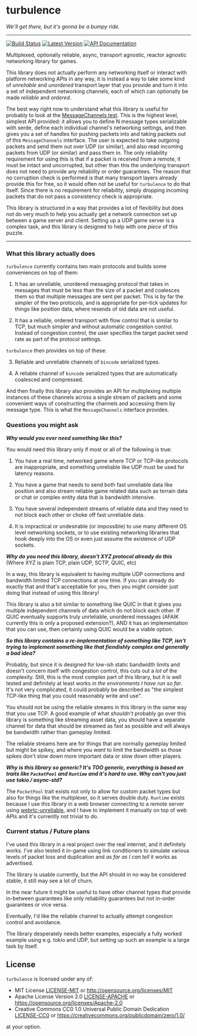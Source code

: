 # turbulence

*We'll get there, but it's gonna be a bumpy ride.*

---

[![Build Status](https://img.shields.io/circleci/project/github/kyren/turbulence.svg)](https://circleci.com/gh/kyren/turbulence)
[![Latest Version](https://img.shields.io/crates/v/turbulence.svg)](https://crates.io/crates/turbulence)
[![API Documentation](https://docs.rs/turbulence/badge.svg)](https://docs.rs/turbulence)


Multiplexed, optionally reliable, async, transport agnostic, reactor agnostic
networking library for games.

This library does not actually perform any networking itself or interact with
platform networking APIs in any way, it is instead a way to take some kind of
*unreliable* and *unordered* transport layer that you provide and turn it into a
set of independent networking channels, each of which can optionally be made
*reliable* and *ordered*.

The best way right now to understand what this library is useful for probably to
look at the [MessageChannels test](tests/message_channels.rs).  This is the
highest level, simplest API provided: it allows you to define N message types
serializable with serde, define each individual channel's networking settings,
and then gives you a set of handles for pushing packets into and taking packets
out of this `MessageChannels` interface.  The user is expected to take outgoing
packets and send them out over UDP (or similar), and also read incoming packets
from UDP (or similar) and pass them in.  The only reliability requirement for
using this is that if a packet is received from a remote, it must be intact and
uncorrupted, but other than this the underlying transport does not need to
provide any reliability or order guarantees.  The reason that no corruption
check is performed is that many transport layers already provide this for free,
so it would often not be useful for `turbulence` to do that itself.  Since there
is no requirement for reliability, simply dropping incoming packets that do not
pass a consistency check is appropriate.

This library is structured in a way that provides a lot of flexibility but does
not do very much to help you actually get a network connection set up between a
game server and client.  Setting up a UDP game server is a complex task, and
this library is designed to help with one *piece* of this puzzle.

---

### What this library actually does

`turbulence` currently contains two main protocols and builds some conveniences on top of them:

1) It has an unreliable, unordered messaging protocol that takes in messages that
   must be less than the size of a packet and coalesces them so that multiple
   messages are sent per packet.  This is by far the simpler of the two
   protocols, and is appropriate for per-tick updates for things like position
   data, where resends of old data are not useful.
   
2) It has a reliable, ordered transport with flow control that is similar to
   TCP, but much simpler and without automatic congestion control.  Instead of
   congestion control, the user specifies the target packet send rate as part of
   the protocol settings.
   
`turbulence` then provides on top of these:

3) Reliable and unreliable channels of `bincode` serialized types.

4) A reliable channel of `bincode` serialized types that are automatically
   coalesced and compressed.
   
And then finally this library also provides an API for multiplexing multiple
instances of these channels across a single stream of packets and some
convenient ways of constructing the channels and accessing them by message type.
This is what the `MessageChannels` interface provides.

### Questions you might ask

***Why would you ever need something like this?***

You would need this library only if most or all of the following is true:

1) You have a real time, networked game where TCP or TCP-like protocols are
   inappropriate, and something unreliable like UDP must be used for latency
   reasons.

2) You have a game that needs to send both fast unreliable data like position
   and also stream reliable game related data such as terrain data or chat or
   complex entity data that is bandwidth intensive.
   
3) You have several independent streams of reliable data and they need to not
   block each other or choke off fast unreliable data.

4) It is impractical or undesirable (or impossible) to use many different OS
   level networking sockets, or to use existing networking libraries that hook
   deeply into the OS or even just assume the existence of UDP sockets.

***Why do you need this library, doesn't XYZ protocol already do this*** (Where XYZ
is plain TCP, plain UDP, SCTP, QUIC, etc)

In a way, this library is equivalent to having multiple UDP connections and
bandwidth limited TCP connections at one time.  If you can already do exactly
that and that's acceptable for you, then you might consider just doing that
instead of using this library!

This library is also a bit similar to something like QUIC in that it gives you
multiple independent channels of data which do not block each other.  If QUIC
eventually supports truly unrleliable, unordered messages (AFAIK currently this
is only a proposed extension?), AND it has an implementation that you can use,
then certainly using QUIC would be a viable option.

***So this library contains a re-implementation of something like TCP, isn't
trying to implement something like that fiendishly complex and generally a bad
idea?***

Probably, but since it is designed for low-ish static bandwidth limits and
doesn't concern itself with congestion control, this cuts out a *lot* of the
complexity.  Still, this is the most complex part of this library, but it is
well tested and definitely at least works *in the environments I have run so
far*.  It's not very complicated, it could probably be described as "the
simplest TCP-like thing that you could reasonably write and use".

You should not be using the reliable streams in this library in the same way
that you use TCP.  A good example of what *shouldn't* probably go over this
library is something like streaming asset data, you should have a separate
channel for data that should be streamed as fast as possible and will always be
bandwidth rather than gameplay limited.

The reliable streams here are for things that are normally gameplay limited but
might be spikey, and where you *want* to limit the bandwidth so those spikes
don't slow down more important data or slow down other players.

***Why is this library so generic?  It's TOO generic, everything is based on
traits like `PacketPool` and `Runtime` and it's hard to use.  Why can't you just
use tokio / async-std?***

The `PacketPool` trait exists not only to allow for custom packet types but also
for things like the multiplexer, so it serves double duty.  `Runtime` exists
because I use this library in a web browser connecting to a remote server using
[webrtc-unreliable](https://github.com/kyren/webrtc-unreliable), and I have to
implement it manually on top of web APIs and it's currently not trivial to do.

### Current status / Future plans

I've used this library in a real project over the real internet, and it
definitely works.  I've also tested it in-game using link conditioners to
simulate various levels of packet loss and duplication and *as far as I can
tell* it works as advertised.

The library is usable currently, but the API should in no way be considered
stable, it still may see a lot of churn.

In the near future it might be useful to have other channel types that provide
in-between guarantees like only reliability guarantees but not in-order
guarantees or vice versa.

Eventually, I'd like the reliable channel to actually attempt congestion control
and avoidance.

The library desperately needs better examples, especially a fully worked example
using e.g. tokio and UDP, but setting up such an example is a large task by
itself.

## License

`turbulence` is licensed under any of:

* MIT License [LICENSE-MIT](LICENSE-MIT) or http://opensource.org/licenses/MIT
* Apache License Version 2.0 [LICENSE-APACHE](LICENSE-APACHE) or
  https://opensource.org/licenses/Apache-2.0
* Creative Commons CC0 1.0 Universal Public Domain Dedication
  [LICENSE-CC0](LICENSE-CC0) or
  https://creativecommons.org/publicdomain/zero/1.0/

at your option.
